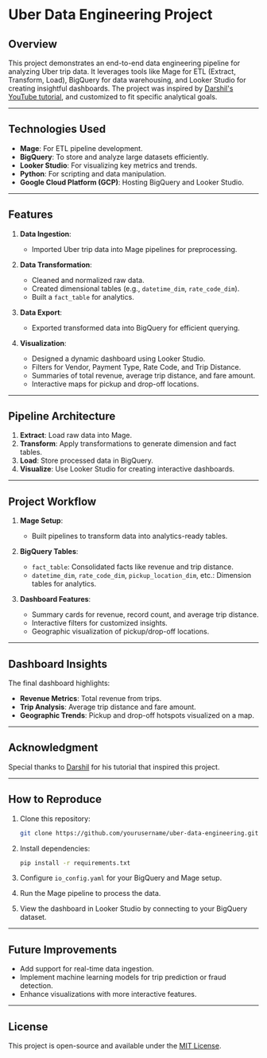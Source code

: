 # Uber Data Engineering Project

## **Overview**
This project demonstrates an end-to-end data engineering pipeline for analyzing Uber trip data. It leverages tools like Mage for ETL (Extract, Transform, Load), BigQuery for data warehousing, and Looker Studio for creating insightful dashboards. The project was inspired by [Darshil's YouTube tutorial](https://www.youtube.com/watch?v=WpQECq5Hx9g&list=PLBJe2dFI4sgvQTNNkI3ETYJgNPR4CBpFd&index=8), and customized to fit specific analytical goals.

---

## **Technologies Used**
- **Mage**: For ETL pipeline development.
- **BigQuery**: To store and analyze large datasets efficiently.
- **Looker Studio**: For visualizing key metrics and trends.
- **Python**: For scripting and data manipulation.
- **Google Cloud Platform (GCP)**: Hosting BigQuery and Looker Studio.

---

## **Features**
1. **Data Ingestion**:
   - Imported Uber trip data into Mage pipelines for preprocessing.

2. **Data Transformation**:
   - Cleaned and normalized raw data.
   - Created dimensional tables (e.g., `datetime_dim`, `rate_code_dim`).
   - Built a `fact_table` for analytics.

3. **Data Export**:
   - Exported transformed data into BigQuery for efficient querying.

4. **Visualization**:
   - Designed a dynamic dashboard using Looker Studio.
   - Filters for Vendor, Payment Type, Rate Code, and Trip Distance.
   - Summaries of total revenue, average trip distance, and fare amount.
   - Interactive maps for pickup and drop-off locations.

---

## **Pipeline Architecture**
1. **Extract**: Load raw data into Mage.
2. **Transform**: Apply transformations to generate dimension and fact tables.
3. **Load**: Store processed data in BigQuery.
4. **Visualize**: Use Looker Studio for creating interactive dashboards.

---

## **Project Workflow**
1. **Mage Setup**:
   - Built pipelines to transform data into analytics-ready tables.

2. **BigQuery Tables**:
   - `fact_table`: Consolidated facts like revenue and trip distance.
   - `datetime_dim`, `rate_code_dim`, `pickup_location_dim`, etc.: Dimension tables for analytics.

3. **Dashboard Features**:
   - Summary cards for revenue, record count, and average trip distance.
   - Interactive filters for customized insights.
   - Geographic visualization of pickup/drop-off locations.

---

## **Dashboard Insights**
The final dashboard highlights:
- **Revenue Metrics**: Total revenue from trips.
- **Trip Analysis**: Average trip distance and fare amount.
- **Geographic Trends**: Pickup and drop-off hotspots visualized on a map.


---

## **Acknowledgment**
Special thanks to [Darshil](https://www.youtube.com/watch?v=WpQECq5Hx9g&list=PLBJe2dFI4sgvQTNNkI3ETYJgNPR4CBpFd&index=8) for his tutorial that inspired this project.

---

## **How to Reproduce**
1. Clone this repository:
   ```bash
   git clone https://github.com/yourusername/uber-data-engineering.git
   ```

2. Install dependencies:
   ```bash
   pip install -r requirements.txt
   ```

3. Configure `io_config.yaml` for your BigQuery and Mage setup.
4. Run the Mage pipeline to process the data.
5. View the dashboard in Looker Studio by connecting to your BigQuery dataset.

---

## **Future Improvements**
- Add support for real-time data ingestion.
- Implement machine learning models for trip prediction or fraud detection.
- Enhance visualizations with more interactive features.

---

## **License**
This project is open-source and available under the [MIT License](LICENSE).
